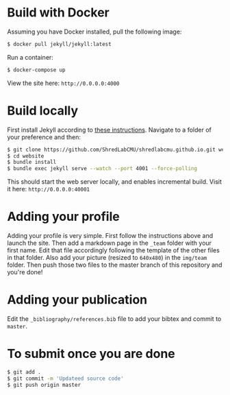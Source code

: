 # Build with Docker
Assuming you have Docker installed, pull the following image:
```bash
$ docker pull jekyll/jekyll:latest
```
Run a container:
```bash
$ docker-compose up
```
View the site here: `http://0.0.0.0:4000`
# Build locally
First install Jekyll according to [these instructions](https://jekyllrb.com/docs/installation/). Navigate to a folder of your preference and then:
```bash
$ git clone https://github.com/ShredLabCMU/shredlabcmu.github.io.git website
$ cd website
$ bundle install
$ bundle exec jekyll serve --watch --port 4001 --force-polling
```
This should start the web server locally, and enables incremental build.
Visit it here: `http://0.0.0.0:40001`

# Adding your profile
Adding your profile is very simple. First follow the instructions above and launch the site. Then add a markdown page in the `_team` folder with your first name. Edit that file accordingly following the template of the other files in that folder. Also add your picture (resized to `640x480`) in the `img/team` folder. Then push those two files to the master branch of this repository and you're done!

# Adding your publication
Edit the `_bibliography/references.bib` file to add your bibtex and commit to `master`.

# To submit once you are done
```bash
$ git add . 
$ git commit -m 'Updateed source code'
$ git push origin master 
```
